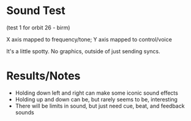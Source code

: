 # Sound Test

(test 1 for orbit 26 - birm)

X axis mapped to frequency/tone; Y axis mapped to control/voice

It's a little spotty. No graphics, outside of just sending syncs.

# Results/Notes
* Holding down left and right can make some iconic sound effects
* Holding up and down can be, but rarely seems to be, interesting
* There will be limits in sound, but just need cue, beat, and feedback sounds
